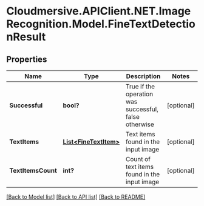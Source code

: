 # Cloudmersive.APIClient.NET.ImageRecognition.Model.FineTextDetectionResult
## Properties

Name | Type | Description | Notes
------------ | ------------- | ------------- | -------------
**Successful** | **bool?** | True if the operation was successful, false otherwise | [optional] 
**TextItems** | [**List&lt;FineTextItem&gt;**](FineTextItem.md) | Text items found in the input image | [optional] 
**TextItemsCount** | **int?** | Count of text items found in the input image | [optional] 

[[Back to Model list]](../README.md#documentation-for-models) [[Back to API list]](../README.md#documentation-for-api-endpoints) [[Back to README]](../README.md)

